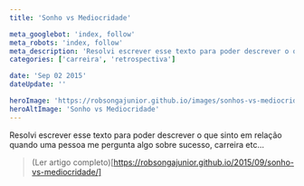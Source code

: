 ```yaml
---
title: 'Sonho vs Mediocridade'

meta_googlebot: 'index, follow'
meta_robots: 'index, follow'
meta_description: 'Resolvi escrever esse texto para poder descrever o que sinto em relação quando uma pessoa me pergunta algo sobre sucesso, carreira etc ......'
categories: ['carreira', 'retrospectiva']

date: 'Sep 02 2015'
dateUpdate: ''

heroImage: 'https://robsongajunior.github.io/images/sonhos-vs-mediocridade/cover.jpg'
heroAltImage: 'Sonho vs Mediocridade'
---
```


Resolvi escrever esse texto para poder descrever o que sinto em relação quando uma pessoa me pergunta algo sobre sucesso, carreira etc...

> (Ler artigo completo)[https://robsongajunior.github.io/2015/09/sonho-vs-mediocridade/]

